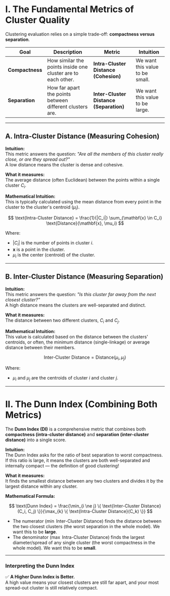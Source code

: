 # I. The Fundamental Metrics of Cluster Quality

Clustering evaluation relies on a simple trade-off: **compactness versus separation**.

| Goal | Description | Metric | Intuition |
|------|--------------|---------|------------|
| **Compactness** | How similar the points inside one cluster are to each other. | **Intra-Cluster Distance (Cohesion)** | We want this value to be small. |
| **Separation** | How far apart the points between different clusters are. | **Inter-Cluster Distance (Separation)** | We want this value to be large. |

---

## A. Intra-Cluster Distance (Measuring Cohesion)

**Intuition:**  
This metric answers the question: *"Are all the members of this cluster really close, or are they spread out?"*  
A low distance means the cluster is dense and cohesive.

**What it measures:**  
The average distance (often Euclidean) between the points within a single cluster $C_i$.

**Mathematical Intuition:**  
This is typically calculated using the mean distance from every point in the cluster to the cluster's centroid ($\mu_i$).

$$
\text{Intra-Cluster Distance} = \frac{1}{|C_i|} \sum_{\mathbf{x} \in C_i} \text{Distance}(\mathbf{x}, \mu_i)
$$

Where:  
- $|C_i|$ is the number of points in cluster $i$.  
- $\mathbf{x}$ is a point in the cluster.  
- $\mu_i$ is the center (centroid) of the cluster.

---

## B. Inter-Cluster Distance (Measuring Separation)

**Intuition:**  
This metric answers the question: *"Is this cluster far away from the next closest cluster?"*  
A high distance means the clusters are well-separated and distinct.

**What it measures:**  
The distance between two different clusters, $C_i$ and $C_j$.

**Mathematical Intuition:**  
This value is calculated based on the distance between the clusters' centroids, or often, the minimum distance (single-linkage) or average distance between their members.

$$
\text{Inter-Cluster Distance} = \text{Distance}(\mu_i, \mu_j)
$$

Where:  
- $\mu_i$ and $\mu_j$ are the centroids of cluster $i$ and cluster $j$.

---

# II. The Dunn Index (Combining Both Metrics)

The **Dunn Index (DI)** is a comprehensive metric that combines both **compactness (intra-cluster distance)** and **separation (inter-cluster distance)** into a single score.

**Intuition:**  
The Dunn Index asks for the ratio of best separation to worst compactness.  
If this ratio is large, it means the clusters are both well-separated and internally compact — the definition of good clustering!

**What it measures:**  
It finds the smallest distance between any two clusters and divides it by the largest distance within any cluster.

**Mathematical Formula:**

$$
\text{Dunn Index} = \frac{\min_{i \ne j} \{ \text{Inter-Cluster Distance}(C_i, C_j) \}}{\max_{k} \{ \text{Intra-Cluster Distance}(C_k) \}}
$$

- The numerator ($\min$ Inter-Cluster Distance) finds the distance between the two closest clusters (the worst separation in the whole model). We want this to be **large**.  
- The denominator ($\max$ Intra-Cluster Distance) finds the largest diameter/spread of any single cluster (the worst compactness in the whole model). We want this to be **small**.

---

### **Interpreting the Dunn Index**

✅ **A Higher Dunn Index is Better.**  
A high value means your closest clusters are still far apart, and your most spread-out cluster is still relatively compact.
